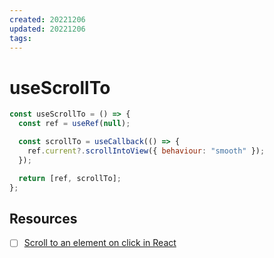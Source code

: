 ```yaml
---
created: 20221206
updated: 20221206
tags:
---
```


# useScrollTo

```js
const useScrollTo = () => {
  const ref = useRef(null);

  const scrollTo = useCallback(() => {
    ref.current?.scrollIntoView({ behaviour: "smooth" });
  });

  return [ref, scrollTo];
};
```

## Resources

- [ ] [Scroll to an element on click in React](https://bobbyhadz.com/blog/react-scroll-to-element-on-click)
